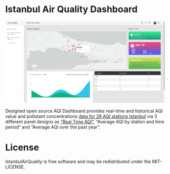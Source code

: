 
<h1>Istanbul Air Quality Dashboard</h1>

<img src="https://github.com/eyptunahnunl/IstanbulAirQualityDashboard/blob/main/images/screenshot/Real-Time-AQI.PNG" alt="">



Designed open source AQI Dashboard provides real-time and historical AQI value and pollutant concentrations <a href="https://data.ibb.gov.tr/dataset/hava-kalitesi-istasyon-bilgileri-web-servisi">data for 28 AQI stations Istanbul</a> via 3 different panel designs as  <a href="https://data.ibb.gov.tr/dataset/hava-kalitesi-istasyon-olcum-sonuclari-web-servisi">“Real Time AQI”</a>, “Average AQI by station and time period” and “Average AQI over the past year”. 
















<h1>License</h1>
IstanbulAirQuality is free software and may be redistributed under the MIT-LICENSE.

